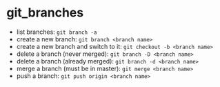 # git_branches

- list branches: `git branch -a`
- create a new branch: `git branch <branch name>`
- create a new branch and switch to it: `git checkout -b <branch name>`
- delete a branch (never merged): `git branch -D <branch name>`
- delete a branch (already merged): `git branch -d <branch name>`
- merge a branch (must be in master): `git merge <branch name>`
- push a branch: `git push origin <branch name>`